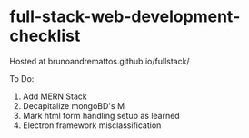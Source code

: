 # full-stack-web-development-checklist
Hosted at brunoandremattos.github.io/fullstack/

To Do:
1. Add MERN Stack
2. Decapitalize mongoBD's M
3. Mark html form handling setup as learned
4. Electron framework misclassification
